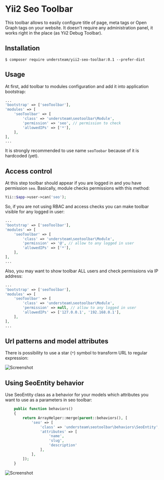 # Yii2 Seo Toolbar

This toolbar allows to easily configure title of page, meta tags or Open Graph tags on your website.
It doesn't require any administration panel, it works right in the place (as Yii2 Debug Toolbar).

## Installation

```
$ composer require understeam/yii2-seo-toolbar:0.1 --prefer-dist
```

## Usage

At first, add toolbar to modules configuration and add it into application bootstrap:

```php
...
'bootstrap' => ['seoToolbar'],
'modules' => [
    'seoToolbar' => [
        'class' => 'understeam\seotoolbar\Module',
        'permission' => 'seo', // permission to check
        'allowedIPs' => ['*'],
    ],
],
...
```

It is strongly recommended to use name `seoToobar` because of it is hardcoded (yet).

## Access control

At this step toolbar should appear if you are logged in and you have permission `seo`. Basically, module
checks permissions with this method:

```php
Yii::$app->user->can('seo');
```

So, if you are not using RBAC and access checks you can make toolbar visible for any logged in user:

```php
...
'bootstrap' => ['seoToolbar'],
'modules' => [
    'seoToolbar' => [
        'class' => 'understeam\seotoolbar\Module',
        'permission' => '@', // allow to any logged in user
        'allowedIPs' => ['*'],
    ],
],
...
```

Also, you may want to show toolbar ALL users and check permissions via IP address:

```php
...
'bootstrap' => ['seoToolbar'],
'modules' => [
    'seoToolbar' => [
        'class' => 'understeam\seotoolbar\Module',
        'permission' => null, // allow to any logged in user
        'allowedIPs' => ['127.0.0.1', '192.168.0.1'],
    ],
],
...
```

## Url patterns and model attributes

There is possibility to use a star (`*`) symbol to transform URL to regular expression:

![Screenshot](http://dn.imagy.me/201512/04/ca661bdc08c248902c217a9feaa9effd.png)

## Using SeoEntity behavior

Use SeoEntity class as a behavior for your models which attributes you want to use as a parameters in
seo toolbar:

```php
    public function behaviors()
    {
        return ArrayHelper::merge(parent::behaviors(), [
            'seo' => [
                'class' => 'understeam\seotoolbar\behaviors\SeoEntity',
                'attributes' => [
                    'name',
                    'slug',
                    'description'
                ],
            ],
        ]);
    }
```

![Screenshot](http://dn.imagy.me/201512/04/1a6effdf4220b1e4347fe986172f500e.png)
